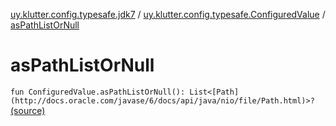 [uy.klutter.config.typesafe.jdk7](../index.md) / [uy.klutter.config.typesafe.ConfiguredValue](index.md) / [asPathListOrNull](.)


# asPathListOrNull
`fun ConfiguredValue.asPathListOrNull(): List<[Path](http://docs.oracle.com/javase/6/docs/api/java/nio/file/Path.html)>?` [(source)](https://github.com/kohesive/klutter/blob/master/config-typesafe-jdk7/src/main/kotlin/uy/klutter/config/typesafe/jdk7/TypesafeConfig_Jdk7_Ext.kt#L18)


